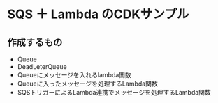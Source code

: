 # SQS ＋ Lambda のCDKサンプル

## 作成するもの

- Queue
- DeadLeterQueue
- Queueにメッセージを入れるlambda関数
- Queueに入ったメッセージを処理するLambda関数
- SQSトリガーによるLambda連携でメッセージを処理するLambda関数

